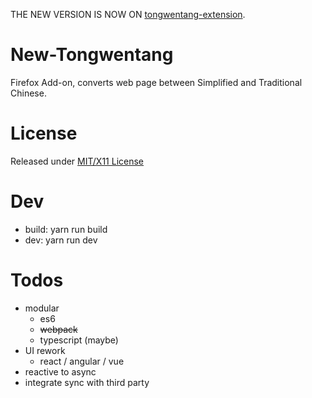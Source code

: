 THE NEW VERSION IS NOW ON [tongwentang-extension](https://github.com/tongwentang/tongwentang-extension).

# New-Tongwentang
Firefox Add-on, converts web page between Simplified and Traditional Chinese.

# License
Released under [MIT/X11 License](https://opensource.org/licenses/mit-license.php)

# Dev
- build: yarn run build
- dev: yarn run dev

# Todos
- modular
  - es6
  - ~~webpack~~
  - typescript (maybe)
- UI rework
  - react / angular / vue
- reactive to async
- integrate sync with third party
